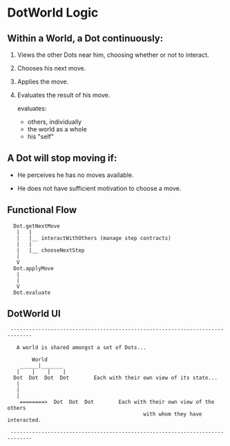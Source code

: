 # DotWorld Logic


## Within a World, a Dot continuously:

1. Views the other Dots near him, choosing whether or not to interact.  

2. Chooses his next move.  

3. Applies the move.   

4. Evaluates the result of his move.  

    evaluates:
    - others, individually
    - the world as a whole
    - his "self"


## A Dot will stop moving if:

* He perceives he has no moves available.  

* He does not have sufficient motivation to choose a move.  


## Functional Flow

```
  Dot.getNextMove
   |   |
   |   |__ interactWithOthers (manage step contracts)
   |   |
   |   |__ chooseNextStep
   |
   V
  Dot.applyMove
   |
   |
   V
  Dot.evaluate

```

## DotWorld UI

```
 -----------------------------------------------------------------------------

   A world is shared amongst a set of Dots...

        World
    ______|_______
   |    |    |    |
  Dot  Dot  Dot  Dot        Each with their own view of its state...
   |
   |
   |
    ========>  Dot  Dot  Dot        Each with their own view of the others
                                            with whom they have interacted.  

 -----------------------------------------------------------------------------

```
